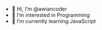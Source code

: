 - 👋 Hi, I’m @awiancoder
- 👀 I’m interested in Programming
- 🌱 I’m currently learning JavaScript


<!---
Pawiancoder/Pawiancoder is a ✨ special ✨ repository because its `README.md` (this file) appears on your GitHub profile.
You can click the Preview link to take a look at your changes.
--->
